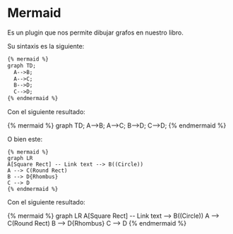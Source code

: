 # Mermaid

Es un plugin que nos permite dibujar grafos en nuestro libro.

Su sintaxis es la siguiente: 

``` markdown
{% mermaid %}
graph TD;
  A-->B;
  A-->C;
  B-->D;
  C-->D;
{% endmermaid %}
```

Con el siguiente resultado:

{% mermaid %}
graph TD;
  A-->B;
  A-->C;
  B-->D;
  C-->D;
{% endmermaid %}

O bien este:

```
{% mermaid %}
graph LR
A[Square Rect] -- Link text --> B((Circle))
A --> C(Round Rect)
B --> D{Rhombus}
C --> D
{% endmermaid %}
```
Con el siguiente resultado:

{% mermaid %}
graph LR
    A[Square Rect] -- Link text --> B((Circle))
    A --> C(Round Rect)
    B --> D{Rhombus}
    C --> D
{% endmermaid %}